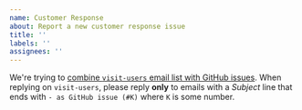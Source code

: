 ```yaml
---
name: Customer Response
about: Report a new customer response issue
title: ''
labels: ''
assignees: ''
---
```


We're trying to [combine `visit-users` email list with GitHub issues](https://github.com/visit-dav/live-customer-response/wiki/How-the-new-GitHub-visit-users-Email-Integration-Works). When replying on `visit-users`, please
reply **only** to emails with a *Subject* line that ends with `- as GitHub issue (#K)` where `K` is some number.
